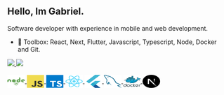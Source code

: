 ## Hello, Im Gabriel.
Software developer with experience in mobile and web development.

- 🔨 Toolbox: React, Next, Flutter, Javascript, Typescript, Node, Docker and Git.

<div>
  <a href="https://github.com/glemoss">
  <img height="180em" src="https://github-readme-stats.vercel.app/api?username=glemoss&show_icons=true&theme=dracula&include_all_commits=true"/>
  <img height="180em" src="https://github-readme-stats.vercel.app/api/top-langs/?username=glemoss&layout=compact&langs_count=7&theme=dracula"/>
</div>

<div style="display: inline_block"><br>
  <img align="center" alt="Gabriel-Node" height="30" width="40" src="https://raw.githubusercontent.com/devicons/devicon/master/icons/nodejs/nodejs-plain-wordmark.svg">
  <img align="center" alt="Gabriel-Js" height="30" width="40" src="https://raw.githubusercontent.com/devicons/devicon/master/icons/javascript/javascript-original.svg">
  <img align="center" alt="Gabriel-Ts" height="30" width="40" src="https://raw.githubusercontent.com/devicons/devicon/master/icons/typescript/typescript-original.svg">
  <img align="center" alt="Gabriel-React" height="30" width="40" src="https://raw.githubusercontent.com/devicons/devicon/master/icons/react/react-original.svg">
  <img align="center" alt="Gabriel-Flutter" height="30" width="40" src="https://raw.githubusercontent.com/devicons/devicon/master/icons/flutter/flutter-original.svg">
  <img align="center" alt="Gabriel-MySql" height="30" width="40" src="https://raw.githubusercontent.com/devicons/devicon/master/icons/mysql/mysql-original.svg">
  <img align="center" alt="Gabriel-Docker" height="30" width="40" src="https://raw.githubusercontent.com/devicons/devicon/master/icons/docker/docker-original-wordmark.svg">
  <img align="center" alt="Gabriel-Docker" height="30" width="40" src="https://raw.githubusercontent.com/devicons/devicon/master/icons/nextjs/nextjs-original.svg">
